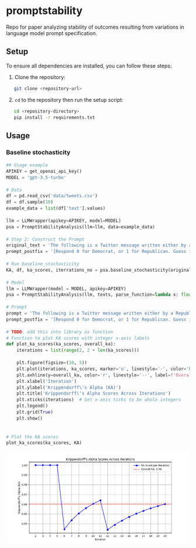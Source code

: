 # promptstability
Repo for paper analyzing stability of outcomes resulting from variations in language model prompt specification.

## Setup

To ensure all dependencies are installed, you can follow these steps:

1. Clone the repository:

```bash
   git clone <repository-url>
``` 

2. `cd` to the repository then run the setup script:

```bash
   cd <repository-directory>
   pip install -r requirements.txt
```

## Usage

### Baseline stochasticity

```python
## Usage example
APIKEY = get_openai_api_key()
MODEL = 'gpt-3.5-turbo'

# Data
df = pd.read_csv('data/tweets.csv')
df = df.sample(10)
example_data = list(df['text'].values)

llm = LLMWrapper(apikey=APIKEY, model=MODEL)
psa = PromptStabilityAnalysis(llm=llm, data=example_data)

# Step 2: Construct the Prompt
original_text = 'The following is a Twitter message written either by a Republican or a Democrat before the 2020 election. Your task is to guess whether the author is Republican or Democrat.'
prompt_postfix = '[Respond 0 for Democrat, or 1 for Republican. Guess if you do not know. Respond nothing else.]'

# Run baseline_stochasticity
KA, df, ka_scores, iterrations_no = psa.baseline_stochasticity(original_text, prompt_postfix, iterations=20)

# Model
llm = LLMWrapper(model = MODEL, apikey=APIKEY)
psa = PromptStabilityAnalysis(llm, texts, parse_function=lambda x: float(x), metric_fn = simpledorff.metrics.nominal_metric)

# Prompt
prompt = 'The following is a Twitter message written either by a Republican or a Democrat before the 2020 election. Your task is to guess whether the author is Republican or Democrat.'
prompt_postfix = '[Respond 0 for Democrat, or 1 for Republican. Guess if you do not know. Respond nothing else.]'

# TODO: add this into library as function
# Function to plot KA scores with integer x-axis labels
def plot_ka_scores(ka_scores, overall_ka):
    iterations = list(range(2, 2 + len(ka_scores)))

    plt.figure(figsize=(10, 5))
    plt.plot(iterations, ka_scores, marker='o', linestyle='-', color='b', label='KA Score per Iteration')
    plt.axhline(y=overall_ka, color='r', linestyle='--', label=f'Overall KA: {overall_ka:.2f}')
    plt.xlabel('Iteration')
    plt.ylabel('Krippendorff\'s Alpha (KA)')
    plt.title('Krippendorff\'s Alpha Scores Across Iterations')
    plt.xticks(iterations)  # Set x-axis ticks to be whole integers
    plt.legend()
    plt.grid(True)
    plt.show()


# Plot the KA scores
plot_ka_scores(ka_scores, KA)

```

![](plots/Figure_1.png)